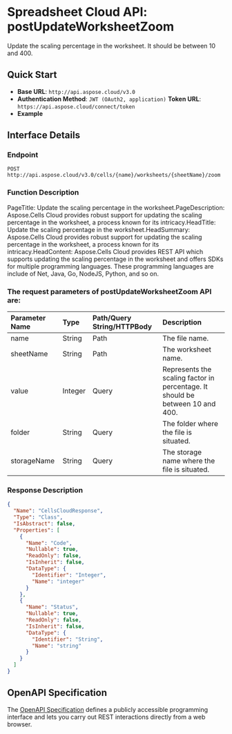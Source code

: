 # **Spreadsheet Cloud API: postUpdateWorksheetZoom**

Update the scaling percentage in the worksheet. It should be between 10 and 400. 


## **Quick Start**

- **Base URL**: `http://api.aspose.cloud/v3.0`
- **Authentication Method**: `JWT (OAuth2, application)`  **Token URL**: `https://api.aspose.cloud/connect/token`
- **Example** 

## **Interface Details**

### **Endpoint** 

```
POST http://api.aspose.cloud/v3.0/cells/{name}/worksheets/{sheetName}/zoom
```
### **Function Description**
PageTitle: Update the scaling percentage in the worksheet.PageDescription: Aspose.Cells Cloud provides robust support for updating  the scaling percentage in the worksheet, a process known for its intricacy.HeadTitle: Update the scaling percentage in the worksheet.HeadSummary: Aspose.Cells Cloud provides robust support for updating the scaling percentage in the worksheet, a process known for its intricacy.HeadContent: Aspose.Cells Cloud provides REST API which supports updating the scaling percentage in the worksheet and offers SDKs for multiple programming languages. These programming languages are include of Net, Java, Go, NodeJS, Python, and so on.

### The request parameters of **postUpdateWorksheetZoom** API are: 

| Parameter Name | Type | Path/Query String/HTTPBody | Description | 
| :- | :- | :- |:- | 
|name|String|Path|The file name.|
|sheetName|String|Path|The worksheet name.|
|value|Integer|Query|Represents the scaling factor in percentage. It should be between 10 and 400.|
|folder|String|Query|The folder where the file is situated.|
|storageName|String|Query|The storage name where the file is situated.|

### **Response Description**
```json
{
  "Name": "CellsCloudResponse",
  "Type": "Class",
  "IsAbstract": false,
  "Properties": [
    {
      "Name": "Code",
      "Nullable": true,
      "ReadOnly": false,
      "IsInherit": false,
      "DataType": {
        "Identifier": "Integer",
        "Name": "integer"
      }
    },
    {
      "Name": "Status",
      "Nullable": true,
      "ReadOnly": false,
      "IsInherit": false,
      "DataType": {
        "Identifier": "String",
        "Name": "string"
      }
    }
  ]
}
```


## OpenAPI Specification

The [OpenAPI Specification](https://reference.aspose.cloud/cells/#/WorksheetsController/PostUpdateWorksheetZoom) defines a publicly accessible programming interface and lets you carry out REST interactions directly from a web browser.
